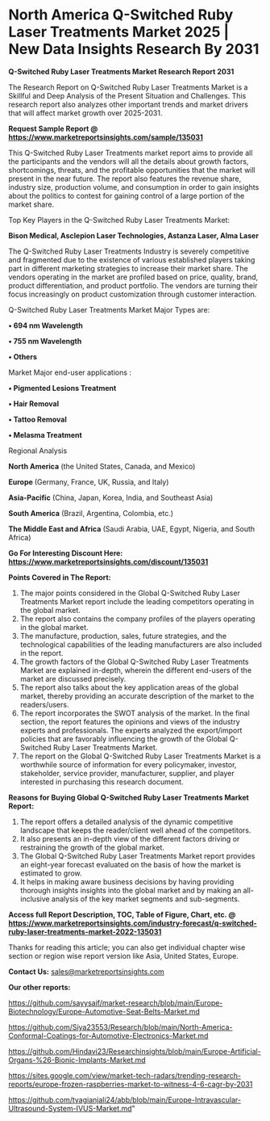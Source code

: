 # North America Q-Switched Ruby Laser Treatments Market 2025 | New Data Insights Research By 2031

<strong>Q-Switched Ruby Laser Treatments Market Research Report 2031</strong>

The Research Report on Q-Switched Ruby Laser Treatments Market is a Skillful and Deep Analysis of the Present Situation and Challenges. This research report also analyzes other important trends and market drivers that will affect market growth over 2025-2031.

<strong>Request Sample Report @ <a href=https://www.marketreportsinsights.com/sample/135031>https://www.marketreportsinsights.com/sample/135031</a></strong>

This Q-Switched Ruby Laser Treatments market report aims to provide all the participants and the vendors will all the details about growth factors, shortcomings, threats, and the profitable opportunities that the market will present in the near future. The report also features the revenue share, industry size, production volume, and consumption in order to gain insights about the politics to contest for gaining control of a large portion of the market share.

Top Key Players in the Q-Switched Ruby Laser Treatments Market:

<strong>Bison Medical, Asclepion Laser Technologies, Astanza Laser, Alma Laser</strong>

The Q-Switched Ruby Laser Treatments Industry is severely competitive and fragmented due to the existence of various established players taking part in different marketing strategies to increase their market share. The vendors operating in the market are profiled based on price, quality, brand, product differentiation, and product portfolio. The vendors are turning their focus increasingly on product customization through customer interaction.

Q-Switched Ruby Laser Treatments Market Major Types are:

<strong>• 694 nm Wavelength

• 755 nm Wavelength

• Others</strong>

Market Major end-user applications :

<strong>• Pigmented Lesions Treatment

• Hair Removal

• Tattoo Removal

• Melasma Treatment</strong>

Regional Analysis

</u><strong><b>North America</b></strong> (the United States, Canada, and Mexico)

<strong><b>Europe </b></strong>(Germany, France, UK, Russia, and Italy)

<strong><b>Asia-Pacific</b></strong> (China, Japan, Korea, India, and Southeast Asia)

<strong><b>South America</b></strong> (Brazil, Argentina, Colombia, etc.)

<strong><b>The Middle East and Africa</b></strong> (Saudi Arabia, UAE, Egypt, Nigeria, and South Africa)

<strong>Go For Interesting Discount Here: <a href=https://www.marketreportsinsights.com/discount/135031>https://www.marketreportsinsights.com/discount/135031</a></strong>

<strong>Points Covered in The Report:</strong>
<ol>
  <li>The major points considered in the Global Q-Switched Ruby Laser Treatments Market report include the leading competitors operating in the global market.</li>
  <li>The report also contains the company profiles of the players operating in the global market.</li>
  <li>The manufacture, production, sales, future strategies, and the technological capabilities of the leading manufacturers are also included in the report.</li>
  <li>The growth factors of the Global Q-Switched Ruby Laser Treatments Market are explained in-depth, wherein the different end-users of the market are discussed precisely.</li>
  <li>The report also talks about the key application areas of the global market, thereby providing an accurate description of the market to the readers/users.</li>
  <li>The report incorporates the SWOT analysis of the market. In the final section, the report features the opinions and views of the industry experts and professionals. The experts analyzed the export/import policies that are favorably influencing the growth of the Global Q-Switched Ruby Laser Treatments Market.</li>
  <li>The report on the Global Q-Switched Ruby Laser Treatments Market is a worthwhile source of information for every policymaker, investor, stakeholder, service provider, manufacturer, supplier, and player interested in purchasing this research document.</li>
</ol>
<strong>Reasons for Buying Global Q-Switched Ruby Laser Treatments Market Report:</strong>

<ol>
  <li>The report offers a detailed analysis of the dynamic competitive landscape that keeps the reader/client well ahead of the competitors.</li>
  <li>It also presents an in-depth view of the different factors driving or restraining the growth of the global market.</li>
  <li>The Global Q-Switched Ruby Laser Treatments Market report provides an eight-year forecast evaluated on the basis of how the market is estimated to grow.</li>
  <li>It helps in making aware business decisions by having providing thorough insights insights into the global market and by making an all-inclusive analysis of the key market segments and sub-segments.</li>
</ol>
<strong>Access full Report Description, TOC, Table of Figure, Chart, etc. @ <a href=https://www.marketreportsinsights.com/industry-forecast/q-switched-ruby-laser-treatments-market-2022-135031>https://www.marketreportsinsights.com/industry-forecast/q-switched-ruby-laser-treatments-market-2022-135031</a></strong>


Thanks for reading this article; you can also get individual chapter wise section or region wise report version like Asia, United States, Europe.

<strong>Contact Us:</strong>
sales@marketreportsinsights.com

<strong>Our other reports:</strong>

<a href=https://github.com/sayysaif/market-research/blob/main/Europe-Biotechnology/Europe-Automotive-Seat-Belts-Market.md>https://github.com/sayysaif/market-research/blob/main/Europe-Biotechnology/Europe-Automotive-Seat-Belts-Market.md</a>

<a href=https://github.com/Siya23553/Research/blob/main/North-America-Conformal-Coatings-for-Automotive-Electronics-Market.md>https://github.com/Siya23553/Research/blob/main/North-America-Conformal-Coatings-for-Automotive-Electronics-Market.md</a>

<a href=https://github.com/Hindavi23/Researchinsights/blob/main/Europe-Artificial-Organs-%26-Bionic-Implants-Market.md>https://github.com/Hindavi23/Researchinsights/blob/main/Europe-Artificial-Organs-%26-Bionic-Implants-Market.md</a>

<a href=https://sites.google.com/view/market-tech-radars/trending-research-reports/europe-frozen-raspberries-market-to-witness-4-6-cagr-by-2031>https://sites.google.com/view/market-tech-radars/trending-research-reports/europe-frozen-raspberries-market-to-witness-4-6-cagr-by-2031</a>

<a href=https://github.com/tyagianjali24/abb/blob/main/Europe-Intravascular-Ultrasound-System-IVUS-Market.md>https://github.com/tyagianjali24/abb/blob/main/Europe-Intravascular-Ultrasound-System-IVUS-Market.md</a>"
